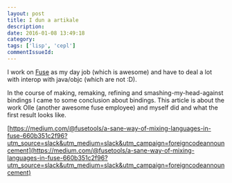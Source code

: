 ```yaml
---
layout: post
title: I dun a artikale
description:
date: 2016-01-08 13:49:18
category:
tags: ['lisp', 'cepl']
commentIssueId:
---
```


I work on [Fuse](https://www.fusetools.com/) as my day job (which is awesome) and have to deal a lot with interop with java/objc (which are not :D).

In the course of making, remaking, refining and smashing-my-head-against bindings I came to some conclusion about bindings. This article is about the work Olle (another awesome fuse employee) and myself did and what the first result looks like.

[https://medium.com/@fusetools/a-sane-way-of-mixing-languages-in-fuse-660b351c2f96?utm_source=slack&utm_medium=slack&utm_campaign=foreigncodeannouncement](https://medium.com/@fusetools/a-sane-way-of-mixing-languages-in-fuse-660b351c2f96?utm_source=slack&utm_medium=slack&utm_campaign=foreigncodeannouncement)
